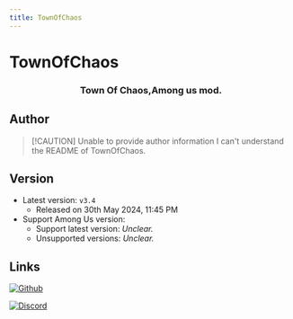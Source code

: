 ```yaml
---
title: TownOfChaos
---
```

# TownOfChaos

<div align="center">
<h3>Town Of Chaos,Among us mod.</h3>
</div>

<!--<script setup>
import { VPTeamMembers } from 'vitepress/theme'

const members = [
  {
    avatar: '/Image/EmptyBottle.png',
    name: 'EmptyBottle',
    title: '开发者',
    links: [
      { icon: 'github', link: 'https://github.com/tukasa0001' },
      { icon: 'twitter', link: 'https://twitter.com/XenonBottle' },
      { icon: 'youtube', link: 'https://www.youtube.com/@XenonBottle'}
    ]
  }
]

</script>-->

## Author

<!--<div align="center">
<VPTeamMembers size="small" :members="members" />
</div>-->
> [!CAUTION] Unable to provide author information
> I can't understand the README of TownOfChaos.

## Version
- Latest version: `v3.4`
  - Released on 30th May 2024, 11:45 PM
- Support Among Us version:
    - Support latest version: *Unclear.*
    - Unsupported versions: *Unclear.*

## Links
[![Github](https://badgen.net/badge/Github/Repository/github?icon=github)](https://github.com/Englishpump93/Town-Of-Chaos-)

[![Discord](https://badgen.net/badge/Discord/Server/5662F6?icon=discord)](https://discord.gg/jnJrZSHrN8)